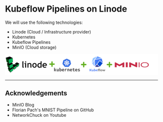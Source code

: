 # Kubeflow Pipelines on Linode

We will use the following technologies:

- Linode (Cloud / Infrastructure provider)
- Kubernetes
- Kubeflow Pipelines
- MinIO (Cloud storage)


![Banner image with logos of Linode, Kubernetes, Kubeflow, MinIO](images/banner-2.png)

<hr />

## Acknowledgements

- MinIO Blog
- Florian Pach's MNIST Pipeline on GitHub
- NetworkChuck on Youtube




